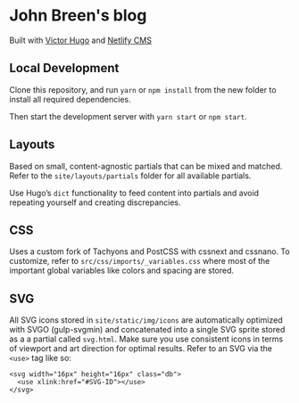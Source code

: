 # John Breen's blog

Built with [Victor Hugo](https://github.com/netlify/victor-hugo) and [Netlify CMS](https://github.com/netlify/netlify-cms)

## Local Development

Clone this repository, and run `yarn` or `npm install` from the new folder to install all required dependencies.

Then start the development server with `yarn start` or `npm start`.

## Layouts

Based on small, content-agnostic partials that can be mixed and matched. Refer to the `site/layouts/partials` folder for all available partials.

Use Hugo’s `dict` functionality to feed content into partials and avoid repeating yourself and creating discrepancies.

## CSS

Uses a custom fork of Tachyons and PostCSS with cssnext and cssnano. To customize, refer to `src/css/imports/_variables.css` where most of the important global variables like colors and spacing are stored.

## SVG

All SVG icons stored in `site/static/img/icons` are automatically optimized with SVGO (gulp-svgmin) and concatenated into a single SVG sprite stored as a a partial called `svg.html`. Make sure you use consistent icons in terms of viewport and art direction for optimal results. Refer to an SVG via the `<use>` tag like so:

```
<svg width="16px" height="16px" class="db">
  <use xlink:href="#SVG-ID"></use>
</svg>
```
